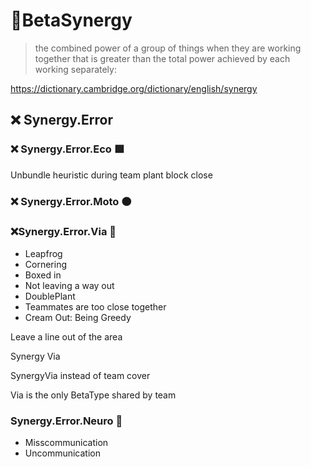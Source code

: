 # 🔷<beta>BetaSynergy</beta>

> the combined power of a group of things when they are working together that is greater than the total power achieved by each working separately:

<https://dictionary.cambridge.org/dictionary/english/synergy>

## ❌ Synergy.Error

### ❌ Synergy.Error.Eco 🟩<eko></eko>

Unbundle heuristic during team plant block close

### ❌ Synergy.Error.Moto 🟠<moto></moto>

### ❌Synergy.Error.Via 🔻<via></via>

- Leapfrog
- Cornering
- Boxed in
- Not leaving a way out
- DoublePlant
- Teammates are too close together
- Cream Out: Being Greedy

Leave a line out of the area

Synergy Via

SynergyVia instead of team cover

Via is the only BetaType shared by team

### Synergy.Error.Neuro 💜<neuro></neuro>

- Misscommunication
- Uncommunication
